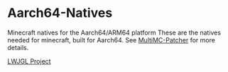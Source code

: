 # Aarch64-Natives
Minecraft natives for the Aarch64/ARM64 platform
These are the natives needed for minecraft, built for Aarch64.
See [MultiMC-Patcher](https://github.com/JJTech0130/MultiMC-Patcher) for more details.

[LWJGL Project](https://github.com/LWJGL/lwjgl)
